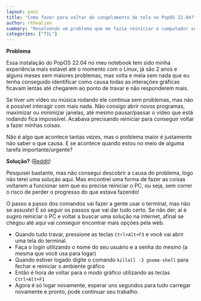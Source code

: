 ```yaml
---
layout: post
title: "Como fazer para voltar do congelamento de tela no PopOS 22.04?"
author: rthealien
summary: "Resolvendo um problema que me fazia reiniciar o computador sempre que acontecia mesmo sem conseguir descobrir o que causava a situação."
categories: ["TIL"]
---
```


**Problema**

Essa instalação do PopOS 22.04 no meu notebook tem sido minha experiência mais estável até o momento com o Linux, já são 2 anos e alguns meses sem maiores problemas, mas volta e meia sem nada que eu tenha conseguido identificar como causa todas as interações gráficas ficavam lentas até chegarem ao ponto de travar e não responderem mais.

Se tiver um vídeo ou música rodando ele continua sem problemas, mas não é possível interagir com mais nada. Não consigo abrir novos programas, maximizar ou minimizar janelas, até mesmo pausar/passar o vídeo que está rodando fica impossível. Acabava precisando reiniciar para conseguir voltar a fazer minhas coisas.

Não é algo que acontece tantas vezes, mas o problema maior é justamente não saber o que causa. E se acontece quando estou no meio de alguma tarefa importante/urgente?

**Solução?** ([Reddit])

Pesquisei bastante, mas não consegui descobrir a causa do problema, logo não terei uma solução aqui. Mas encontrei uma forma de fazer as coisas voltarem a funcionar sem que eu precise reiniciar o PC, ou seja, sem correr o risco de perder o progresso do que estava fazendo!

O passo a passo dos comandos vai fazer a gente usar o terminal, mas não se assuste! É só seguir os passos que vai dar tudo certo. Se não der, aí é sugiro reiniciar o PC e voltar a buscar uma solução na internet, afinal se chegou até aqui vai conseguir encontrar mais opções pela web.

- Quando tudo travar, pressione as teclas ```Ctrl+Alt+F3``` e você vai abrir uma tela do terminal.
- Faça o login utilizando o nome do seu usuário e a senha do mesmo (a mesma que você usa para logar)
- Quando estiver logado digite o comando ```killall -3 gnome-shell``` para fechar e reiniciar o ambiente gráfico
- Então é hora de voltar para o modo gráfico utilizando as teclas ```Ctrl+Alt+F1```
- Agora é só logar novamente, esperar uns segundos para tudo carregar novamente e pronto, pode continuar seu trabalho.


[Reddit]:https://www.reddit.com/r/pop_os/comments/o6ak72/i_just_installed_popos_and_random_freezes_keep/
